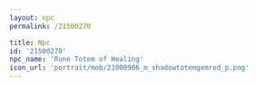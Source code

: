 ```yaml
---
layout: npc
permalink: /21500270

title: Npc
id: '21500270'
npc_name: 'Rune Totem of Healing'
icon_url: 'portrait/mob/21000906_m_shadowtotemgemred_p.png'
---
```

